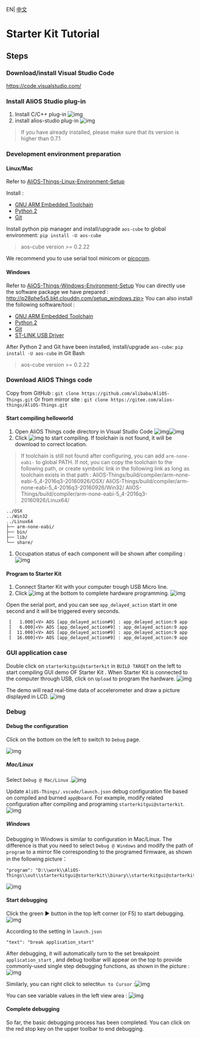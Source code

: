 EN| [中文](Starter-Kit-Tutorial.zh)

# Starter Kit Tutorial

## Steps

### Download/install Visual Studio Code

<https://code.visualstudio.com/>

### Install AliOS Studio plug-in

1. Install C/C++ plug-in ![img](https://camo.githubusercontent.com/95b35a6d5c6fabdad7988dc46f1671301af0e1a7/68747470733a2f2f696d672e616c6963646e2e636f6d2f7466732f544231595653346768475942754e6a7930466e585858356c7058612d333237302d323138322e706e67)
2. install alios-studio plug-in ![img](https://camo.githubusercontent.com/f1283d5fce7661126bd4d8ce58e8157b438de9e4/68747470733a2f2f696d672e616c6963646e2e636f6d2f7466732f544231654653346768475942754e6a7930466e585858356c7058612d333237302d323138322e706e67)

> If you have already installed, please make sure that its version is higher than 0.7.1

### Development environment preparation

#### Linux/Mac

Refer to [AliOS-Things-Linux-Environment-Setup](https://github.com/alibaba/AliOS-Things/wiki/AliOS-Things-Linux-Environment-Setup)

Install :

- [GNU ARM Embedded Toolchain](https://launchpad.net/gcc-arm-embedded/+download)
- [Python 2](https://www.python.org/downloads/)
- [Git](https://git-scm.com/downloads)

Install python pip manager and install/upgrade  `aos-cube`  to global environment: `pip install -U aos-cube`

> aos-cube version >= 0.2.22

We recommend you to use serial tool minicom or [picocom](https://github.com/npat-efault/picocom).

#### Windows

Refer to [AliOS-Things-Windows-Environment-Setup](https://github.com/alibaba/AliOS-Things/wiki/AliOS-Things-Windows-Environment-Setup)
You can directly use the software package we have prepared : http://p28phe5s5.bkt.clouddn.com/setup_windows.zip>
You can also install the following software/tool : 

- [GNU ARM Embedded Toolchain](https://launchpad.net/gcc-arm-embedded/+download)
- [Python 2](https://www.python.org/downloads/)
- [Git](https://git-scm.com/downloads)
- [ST-LINK USB Driver](http://www.st.com/en/development-tools/stsw-link009.html)

After Python 2 and Git have been installed, install/upgrade `aos-cube`: `pip install -U aos-cube` in Git Bash 

> aos-cube version >= 0.2.22

### Download AliOS Things code

Copy from GitHub : `git clone https://github.com/alibaba/AliOS-Things.git`
Or from mirror site : `git clone https://gitee.com/alios-things/AliOS-Things.git`

#### Start compiling helloworld

1. Open AliOS Things code directory in Visual Studio Code ![img](https://camo.githubusercontent.com/29cb5eca1bcd2b7adc55d9808c764eedc56382b6/68747470733a2f2f696d672e616c6963646e2e636f6d2f7466732f544231524a794d6766315442754e6a7930466a5858616a795858612d333237302d323138322e706e67)![img](https://camo.githubusercontent.com/4dfa268081e5d1968607c25a02be794b5c0c7fa1/68747470733a2f2f696d672e616c6963646e2e636f6d2f7466732f544231763675506765755342754e6a79315863585863596a4658612d333237302d323138322e706e67)
2. Click  ![img](https://camo.githubusercontent.com/80128a0a0d83ad687a460df49f3cff30f4d4375f/68747470733a2f2f696d672e616c6963646e2e636f6d2f7466732f5442314843394b676b795742754e6a7930467058586173735858612d37322d32322e706e67) to start compiling. If toolchain is not found, it will be download to correct location.

> If toolchain is still not found after configuring, you can add `arm-none-eabi-` to global PATH.
> If not, you can copy the toolchain to the following path, or create symbolic link in the following link as long as toolchain exists in that path :
> AliOS-Things/build/compiler/arm-none-eabi-5_4-2016q3-20160926/OSX/
> AliOS-Things/build/compiler/arm-none-eabi-5_4-2016q3-20160926/Win32/
> AliOS-Things/build/compiler/arm-none-eabi-5_4-2016q3-20160926/Linux64/

```
../OSX
../Win32
../Linux64
├── arm-none-eabi/
├── bin/
├── lib/
└── share/

```

1. Occupation status of each component will be shown after compiling :![img](https://camo.githubusercontent.com/f387e327641f60edded345af88eda3596b232d60/68747470733a2f2f696d672e616c6963646e2e636f6d2f7466732f544231712e7755676e745942654e6a7931586458585858795658612d333237302d323138322e706e67)

#### Program to Starter Kit

1. Connect Starter Kit with your computer trough USB Micro line.
2. Click ![img](https://camo.githubusercontent.com/0035d5a101f84e8422c9b801891bf0ce01162efe/68747470733a2f2f696d672e616c6963646e2e636f6d2f7466732f544231547969706762475942754e6a7930466f58586369424658612d37352d32322e706e67) at the bottom to complete hardware programming. ![img](https://camo.githubusercontent.com/38e1cfa5270e84782d240fa8ce6a03c045df6caa/68747470733a2f2f696d672e616c6963646e2e636f6d2f7466732f5442316a57326e6765755342754e6a5373706c58586265387058612d333237302d323138322e706e67)

Open the serial port, and you can see `app_delayed_action` start in one second and it will be triggered every  seconds.

```
 [   1.000]<V> AOS [app_delayed_action#9] : app_delayed_action:9 app
 [   6.000]<V> AOS [app_delayed_action#9] : app_delayed_action:9 app
 [  11.000]<V> AOS [app_delayed_action#9] : app_delayed_action:9 app
 [  16.000]<V> AOS [app_delayed_action#9] : app_delayed_action:9 app

```

### GUI application case

Double click on  `starterkitgui@starterkit` in `BUILD TARGET`  on the left to start compiling GUI demo OF Starter Kit . When Starter Kit is connected to the computer through USB, click on `Upload`  to program the hardware.  ![img](https://camo.githubusercontent.com/57a833db3c217e0c679e803b64b7799a73978a87/68747470733a2f2f696d672e616c6963646e2e636f6d2f7466732f54423152576f396762535942754e6a537370695858584e7a7058612d333237302d323138322e706e67)

The demo will read real-time data of accelerometer and draw a picture displayed in LCD. ![img](https://camo.githubusercontent.com/c31117a6c143c46de428d0b5000350bf85eafebb/68747470733a2f2f696d672e616c6963646e2e636f6d2f7466732f5442316675694567776d5442754e6a793158625858614d725658612d313037322d313435382e706e67)

### Debug

#### Debug the configuration 

Click on the bottom on the left to switch to `Debug` page.

![img](https://camo.githubusercontent.com/2c578d033bb87064b16c7a8acf0dd88920e7f5eb/68747470733a2f2f696d672e616c6963646e2e636f6d2f7466732f54423170506c706775755342754e6a79315863585863596a4658612d333834302d323430302e706e67)

##### Mac/Linux

Select  `Debug @ Mac/Linux` .![img](https://camo.githubusercontent.com/f198da04cf30c2850820e80ff95f3ec85f3539f8/68747470733a2f2f696d672e616c6963646e2e636f6d2f7466732f5442315a7a68706775755342754e6a79315863585863596a4658612d333834302d323430302e706e67)

Update `AliOS-Things/.vscode/launch.json`  debug configuration file based on compiled and burned `app@board`. For example,  modify related configuration after compiling and programing   `starterkitgui@starterkit`.![img](https://camo.githubusercontent.com/8a645c81f8390605ae492cd80f195b9494b1c635/68747470733a2f2f696d672e616c6963646e2e636f6d2f7466732f544231745270746778535942754e6a5373706a58585837335658612d333834302d323430302e706e67)

##### Windows

Debugging in Windows is similar to configuration in Mac/Linux. The difference is that you need to select  `Debug @ Windows` and modify the path of `program` to a mirror file corresponding to the programed firmware, as shown in the following picture：

```
"program": "D:\\work\\AliOS-Things\\out\\starterkitgui@starterkit\\binary\\starterkitgui@starterkit.elf"

```

![img](https://camo.githubusercontent.com/7201925fbe5072d83657412e07d72a1be6baca80/68747470733a2f2f696d672e616c6963646e2e636f6d2f7466732f544231313479466743745942654e6a5373706b58586255385658612d333834302d323430302e706e67)

#### Start debugging 

Click the green ▶️ button in the top left corner (or F5) to start debugging.![img](https://camo.githubusercontent.com/ba60bcabcd14a90b7c4090b3f492627d98a05239/68747470733a2f2f696d672e616c6963646e2e636f6d2f7466732f54423137484e706741795742754e6a7930467058586173735858612d333834302d323430302e706e67)

According to the setting in  `launch.json` 

```
"text": "break application_start"

```

After debugging, it will automatically turn to the set breakpoint `application_start` , and debug toolbar will appear on the top to provide commonly-used single step debugging functions, as shown in the picture : ![img](https://camo.githubusercontent.com/b6a46ba20f4f7dc5c899a772ca2d69c05a5820a3/68747470733a2f2f696d672e616c6963646e2e636f6d2f7466732f5442317453386a6770755742754e6a5373706e585858314e5658612d333834302d323430302e706e67)

Similarly, you can right click to select`Run to Cursor` :![img](https://camo.githubusercontent.com/67e25eafbdc9667d1427c3764dc3a4cafee4a4b9/68747470733a2f2f696d672e616c6963646e2e636f6d2f7466732f54423157445a366762475942754e6a7930466f58586369424658612d333834302d323430302e706e67)

You can see variable values in the left view area : ![img](https://camo.githubusercontent.com/7b1016deec8561809ce5db23817537e8db748caa/68747470733a2f2f696d672e616c6963646e2e636f6d2f7466732f5442314a545a366762475942754e6a7930466f58586369424658612d333834302d323430302e706e67)

#### Complete debugging

So far, the basic debugging process has been completed. You can click on the red stop key on the upper toolbar to end debugging. 